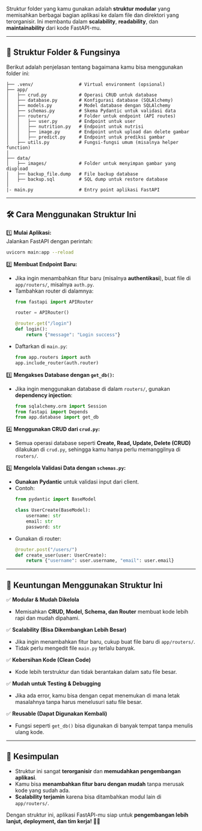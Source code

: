 Struktur folder yang kamu gunakan adalah **struktur modular** yang memisahkan berbagai bagian aplikasi ke dalam file dan direktori yang terorganisir. Ini membantu dalam **scalability**, **readability**, dan **maintainability** dari kode FastAPI-mu.

---

## **📁 Struktur Folder & Fungsinya**  
Berikut adalah penjelasan tentang bagaimana kamu bisa menggunakan folder ini:  

```
├── .venv/                 # Virtual environment (opsional)
├── app/
│   ├── crud.py            # Operasi CRUD untuk database
│   ├── database.py        # Konfigurasi database (SQLAlchemy)
│   ├── models.py          # Model database dengan SQLAlchemy
│   ├── schemas.py         # Skema Pydantic untuk validasi data
│   ├── routers/           # Folder untuk endpoint (API routes)
│   │   ├── user.py        # Endpoint untuk user
│   │   ├── nutrition.py   # Endpoint untuk nutrisi
│   │   ├── image.py       # Endpoint untuk upload dan delete gambar
│   │   ├── predict.py     # Endpoint untuk prediksi gambar
│   ├── utils.py           # Fungsi-fungsi umum (misalnya helper function)
│
├── data/
│   ├── images/            # Folder untuk menyimpan gambar yang diupload
│   ├── backup_file.dump   # File backup database
│   ├── backup.sql         # SQL dump untuk restore database
│
|- main.py                 # Entry point aplikasi FastAPI
```

---

## **🛠 Cara Menggunakan Struktur Ini**  

1️⃣ **Mulai Aplikasi:**  
   Jalankan FastAPI dengan perintah:
   ```bash
   uvicorn main:app --reload
   ```

2️⃣ **Membuat Endpoint Baru:**  
   - Jika ingin menambahkan fitur baru (misalnya **authentikasi**), buat file di `app/routers/`, misalnya `auth.py`.
   - Tambahkan router di dalamnya:
     ```python
     from fastapi import APIRouter

     router = APIRouter()

     @router.get("/login")
     def login():
         return {"message": "Login success"}
     ```
   - Daftarkan di `main.py`:
     ```python
     from app.routers import auth
     app.include_router(auth.router)
     ```

3️⃣ **Mengakses Database dengan `get_db()`:**  
   - Jika ingin menggunakan database di dalam `routers/`, gunakan **dependency injection**:
     ```python
     from sqlalchemy.orm import Session
     from fastapi import Depends
     from app.database import get_db
     ```

4️⃣ **Menggunakan CRUD dari `crud.py`:**  
   - Semua operasi database seperti **Create, Read, Update, Delete (CRUD)** dilakukan di `crud.py`, sehingga kamu hanya perlu memanggilnya di `routers/`.

5️⃣ **Mengelola Validasi Data dengan `schemas.py`:**  
   - **Gunakan Pydantic** untuk validasi input dari client.
   - Contoh:
     ```python
     from pydantic import BaseModel

     class UserCreate(BaseModel):
         username: str
         email: str
         password: str
     ```
   - Gunakan di router:
     ```python
     @router.post("/users/")
     def create_user(user: UserCreate):
         return {"username": user.username, "email": user.email}
     ```

---

## **🎯 Keuntungan Menggunakan Struktur Ini**  

✅ **Modular & Mudah Dikelola**  
   - Memisahkan **CRUD, Model, Schema, dan Router** membuat kode lebih rapi dan mudah dipahami.  

✅ **Scalability (Bisa Dikembangkan Lebih Besar)**  
   - Jika ingin menambahkan fitur baru, cukup buat file baru di `app/routers/`.  
   - Tidak perlu mengedit file `main.py` terlalu banyak.  

✅ **Kebersihan Kode (Clean Code)**  
   - Kode lebih terstruktur dan tidak berantakan dalam satu file besar.  

✅ **Mudah untuk Testing & Debugging**  
   - Jika ada error, kamu bisa dengan cepat menemukan di mana letak masalahnya tanpa harus menelusuri satu file besar.  

✅ **Reusable (Dapat Digunakan Kembali)**  
   - Fungsi seperti `get_db()` bisa digunakan di banyak tempat tanpa menulis ulang kode.  

---

## **🚀 Kesimpulan**  
- Struktur ini sangat **terorganisir** dan **memudahkan pengembangan aplikasi**.  
- Kamu bisa **menambahkan fitur baru dengan mudah** tanpa merusak kode yang sudah ada.  
- **Scalability terjamin** karena bisa ditambahkan modul lain di `app/routers/`.  

Dengan struktur ini, aplikasi FastAPI-mu siap untuk **pengembangan lebih lanjut, deployment, dan tim kerja!** 🎯🚀